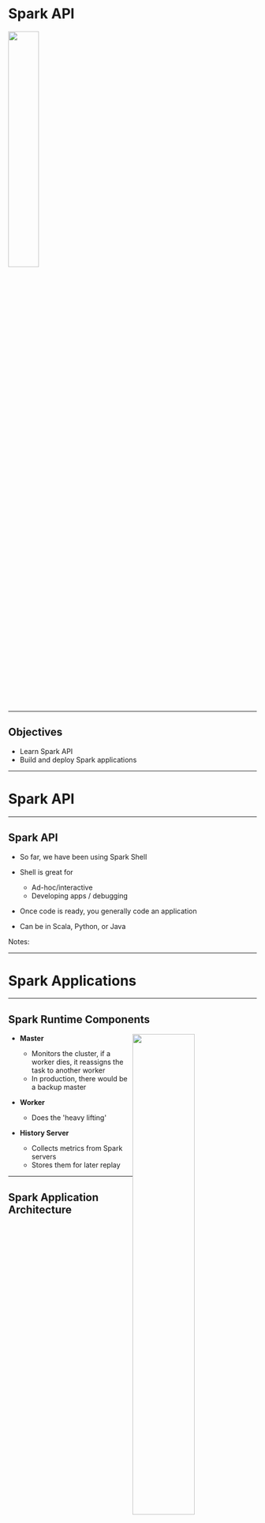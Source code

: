 # Spark API

<img src="../../assets/images/logos/spark-logo-1.png" style="width:35%;"/>  <!-- {"left" : 2.75, "top" : 6.35, "height" : 1.26, "width" : 2.38} -->

---

## Objectives

* Learn Spark API
* Build and deploy Spark applications

---

# Spark API

---

## Spark API

* So far, we have been using Spark Shell

* Shell is great for
    * Ad-hoc/interactive
    * Developing apps / debugging

* Once code is ready, you generally code an application

* Can be in Scala, Python, or Java

Notes:

---

# Spark Applications

---

## Spark Runtime Components

<img src="../../assets/images/spark/spark-architecture-2.png" style="width:50%;float:right;"/><!-- {"left" : 6.76, "top" : 0.88, "height" : 4.37, "width" : 3.28} -->

* **Master**
    - Monitors the cluster, if a worker dies, it reassigns the task to another worker
    - In production, there would be a backup master

* **Worker**
    - Does the 'heavy lifting'

* **History Server**
    - Collects metrics from Spark servers
    - Stores them for later replay

---

## Spark Application Architecture


<img src="../../assets/images/spark/spark-architecture-1.png" style="width:80%;"/><!-- {"left" : 6.76, "top" : 0.88, "height" : 4.37, "width" : 3.28} -->

---

## Spark Applications : Driver

<img src="../../assets/images/spark/spark-architecture-1.png" style="width:40%;float:right;"/><!-- {"left" : 6.76, "top" : 0.88, "height" : 4.37, "width" : 3.28} -->

* The main method of an application
* It's where the SparkSession is created
* Establishes the connection to the cluster
* Creates a DAG (Direct Acyclic Graph) of operations
* Connects to cluster manager to allocate resources
* Acquires executors on worker nodes
* Sends app code to executors
* Sends tasks for executors to run
* Receives updates from workers (e.g.  count / collect / show ...etc)
* Driver should be close to the worker nodes
* Its location is independent of Master/Slave
* Must be in a network addressable by Workers
* Preferably on the same LAN

---

## Workers / Executors / Tasks

<img src="../../assets/images/spark/spark-cluster-2.png" style="width:50%;float:right;"/><!-- {"left" : 6.76, "top" : 0.88, "height" : 4.37, "width" : 3.28} -->
<img src="../../assets/images/spark/spark-workers-executors-threads-2.png" style="width:30%;float:right;clear:both;"/><!-- {"left" : 6.76, "top" : 0.88, "height" : 4.37, "width" : 3.28} -->

* **Executors**
    - Executors are **JVMs**
    - Processes that run computations and store data
    - Each app gets its own executors
    - Launched at application startup, run for duration of the app
    - Execute tasks (in threads)
    - Provide memory for data + code

* **Tasks**
    - Runs as **threads** within executor JVM
    - "Smallest" execution units
    - Process data in partitions
    - Takes into account "data locality"

---

## Spark Vs. Map Reduce

* Spark is much faster than Map Reduce
    - On disk data : 2x - 10x faster 
    - In memory data : 100x faster !
* Spark has a different execution model than MR
* In MapReduce
    - Each job is run within its own ‘container’  (JVM)
    - Once the job is done, container is terminated
    - For another job, new containers get started, and run the new tasks.
    - This is expensive (starting a new JVM for each job)
* Spark
    - Containers (called ‘executors’) are ‘long lived’ (aka not terminated between jobs) (even when not running tasks)
    - New task startup is very fast (no warm up!)
    - Task switching is very fast too.
    - Map Reduce is considering this approach too (LLAP : Long Live and Process ("Long Live and Prosper"))

---

## Process Management in MapReduce

<img src="../../assets/images/spark/spark-vs-mapreduce-1.png" style="width:90;"/><!-- {"left" : 6.76, "top" : 0.88, "height" : 4.37, "width" : 3.28} -->

---

## Process Management in Spark

<img src="../../assets/images/spark/spark-vs-mapreduce-2.png" style="width:90;"/><!-- {"left" : 6.76, "top" : 0.88, "height" : 4.37, "width" : 3.28} -->

---

## Driver Memory vs. Executor Memory

* Driver memory is generally small
* Executor memory is where data is cached–can be big
* `data.collect()` will send data to driver
* Large collections will cause out-of-memory error in driver
* Find a different way!

<img src="../../assets/images/spark/driver-memory-executor-memory-1.png" style="width:80;"/><!-- {"left" : 6.76, "top" : 0.88, "height" : 4.37, "width" : 3.28} -->

---

# Spark and YARN

---

## Spark and YARN

* Use YARN to deploy Spark on Hadoop cluster

* YARN provides process prioritization / isolation ..etc.

* Failure tolerant - if container crashes, YARN will restart it

* 2 Modes of deployment
    - **YARN-client** :
        - Suited for interactive applications (spark-shell)
        - Development / debugging
    - **YARN-cluster**
        - Production runs
        - Not meant for ’interactive’ applications

---

## Spark in YARN Client Mode

<img src="../../assets/images/spark/spark-yarn-1.png" style="width:80;"/><!-- {"left" : 6.76, "top" : 0.88, "height" : 4.37, "width" : 3.28} -->

---

## Spark in YARN Cluster Mode

<img src="../../assets/images/spark/spark-yarn-2.png" style="width:80;"/><!-- {"left" : 6.76, "top" : 0.88, "height" : 4.37, "width" : 3.28} -->

---

## Running Spark on YARN

* Client mode  (`--deploy-mode client`)

```bash
$   spark-submit --class org.apache.spark.examples.SparkPi   \
        --master yarn --deploy-mode client   \
        SPARK_HOME/lib/spark-examples.jar 10
```

* Cluster mode   (`--deploy-mode cluster`)

```bash
$   spark-submit --class org.apache.spark.examples.SparkPi   \
        --master yarn --deploy-mode cluster   \
        SPARK_HOME/lib/spark-examples.jar 10
```

---

## YARN Modes Summary

|                                                    | Standalone                          | YARN client                                       | YARN cluster                                      |
|----------------------------------------------------|-------------------------------------|---------------------------------------------------|---------------------------------------------------|
| Drivers runs in                                    | Client                              | Client                                            | App Master                                        |
| Who requests resources                             | Client                              | App Master                                        | App Master                                        |
| Who starts executor process                        | Spark Slave                         | YARN Node Manager                                 | YARN Node Manager                                 |
| Persistent services                                | - Spark master <br> - Spark workers | - YARN Resource Manager <br> - YARN Node Managers | - YARN Resource Manager <br> - YARN Node Managers |
| Supports interactive applications like Spark-shell | Yes                                 | Yes                                               | No                                                |

---

## Spark and HDFS

* When Spark is processing data in HDFS, it will use 'location hints' provided by HDFS

* Spark strives to process local data as much as possible
    - This is called **data local processing**

* Processing local data can yield very high IO throughput
    - This is a key factor in Hadoop + Spark working well together

```scala
val logs = spark.read.text("hdfs://namenode:9000/data/*.log")
val logs = spark.read.text("/data/*.log")
logs.count

```

<img src="../../assets/images/spark/spark_and_hdfs.png" style="width:50%;" /><!-- {"left" : 0.58, "top" : 1.83, "height" : 5.41, "width" : 9.08} -->

---

# Spark API - Scala

---

## Skeleton Spark App (Scala)

* Simple App

```scala
import org.apache.spark.sql.SparkSession

object TestApp{
  def main(args: Array[String]) {
		val spark = SparkSession.builder().
								appName("Test").
						        getOrCreate()

		val f = spark.read.text("data.txt")
		println (“# lines: “ + f.count)

	  spark.stop()
	}
}

```

* Builder pattern

```scala

val spark  = SparkSession.builder.getOrCreate()

val spark  = SparkSession.builder.x().y().z().getOrCreate()

```

---

## Spark Configuration Properties

* Spark properties

```scala
// set the app name
SparkSession.builder.appName("TestApp")

// setting master urls
// local - single thread
SparkSession.builder.master("local")

// local - 4 threads on 4 cpu cores
SparkSession.builder.master("local[4]")

// local use all cpu cores
SparkSession.builder.master("local[*]")

// remote master - spark
SparkSession.builder.master("spark://master_node:7077")

// remote master - yarn
SparkSession.builder.master("yarn")

```

* Other properties

```scala
SparkSession.builder.config("db.host", "host1")

```

---

## Setting Config Properties

* We can set config parameters at launch using `--conf` parameter

```bash
$   spark-submit ... \
         --conf key1=value1 \
         --conf  key2=value2 \
         ...
```

* spark-submit will also read configuration options in the file `spark/conf/spark-defaults.conf`
    - In standard key=value properties file format

* Precedence order (highest to lowest):
    1. Properties set directly on SparkSession
    2. props passed to spark-submit
    3. spark-defaults.conf

---

## SparkSession

* Once a `SparkSession` is created, we can use the following methods

```python

# create a session
spark = SparkSession.builder.getOrCreate()

# read a file
data = spark.read.csv('data.csv')

# run a sql query
spark.sql("select * from t1")

# Only one active SparkSession per JVM
# stop() the active one before creating a new one
spark.stop()
```

---

## Tools for Coding and Building

* Editors and IDEs
    - IntelliJ: Excellent Scala support, fast/incremental compile
    - Scala IDE: Eclipse-based Scala IDE
    - Sublime: Sophisticated text editor–full Scala support
    - VSCode: Modern editor with lots of plugins

* Python build: nothing extra

* Scala build:  sbt: Simple Building Tool (http://www.scala-sbt.org/)

* Java - maven: Just need the Spark dependencies–for example:

```xml
<dependency>
  <groupId>org.apache.spark</groupId>
  <artifactId>spark-core_3.0</artifactId>
  <version>3.1.0</version>
</dependency>
```

---

## Spark Scala Project Layout


<img src="../../assets/images/spark/spark-scala-project-1.png" style="width:50%;" /><!-- {"left" : 0.58, "top" : 1.83, "height" : 5.41, "width" : 9.08} -->

---

## Build.sbt

```scala
name:= "TestApp"

version:= "1.0"

scalaVersion:= "2.12"

// ++= means concatenate sequence of dependencies
// %% means append Scala version to next part
libraryDependencies ++= Seq(
  "org.apache.spark" % "spark-core" % "3.0.0” % “provided"
)

// need this to access files on S3 or HDFS
// += means just append the dependency
libraryDependencies += "org.apache.hadoop" % "hadoop-client" % "3.0.0" exclude("com.google.guava", "guava")


```

---

## Building

* `build.sbt` is in project root dir

* SBT will download dependencies automatically

```bash

# build
$   sbt compile

# package
$   sbt package

# assembly to build a fat jar
$   sbt assembly

# clean
$   sbt clean

# clean and package
$   sbt clean package

```

---

## Submit  Application

* Submiting a sample app

```bash
$   spark-submit --master spark://localhost:7077 \ 
         --executor-memory 4G  \
         --class  x.ProcessFiles target/scala-2.11/testapp.jar  \
         1G.data
```

* Submission syntax

```bash
$ spark-submit \
  --master <master-url> \
  --executor-memory 4g \
  --conf <key>=<value> \
  --class <main-class> \
  <application-jar> \
  [application-arguments]

```

---

## Monitor Using Spark UI (4040+)

* Each Spark application will get their own UI, starting at port 4040

<img src="../../assets/images/spark/spark-shell-ui-2.png" style="width:60%;" /><!-- {"left" : 0.58, "top" : 1.83, "height" : 5.41, "width" : 9.08} -->

---

## Scala - Lean/Fat Jars, Conflicts

* **`sbt package`** produces lean jar
    - Just our application code only
    - Good for apps with no dependencies

* **`sbt assembly`** will produce a fat jar
    - Pulls in all dependencies
    - Good if we have dependencies using custom versions

* Conflict Problem
    - System comes with V1.0 of package X, my app needs V 2.0
    - One solution: Produce a fat jar with the required dependency
    - See next slide for sbt example

---

## Scala - sbt Assembly Example

```scala
import AssemblyKeys._

name:= "TestApp"

version:= "1.0"

scalaVersion:= "2.12.1"


libraryDependencies ++= Seq(
  "org.apache.spark" %% "spark-core" % "3.0.0" % "provided"
)

// need this to access files on S3 or HDFS
libraryDependencies += "org.apache.hadoop" % "hadoop-client" % "3.0.0" exclude("com.google.guava", "guava")

assemblySettings

mergeStrategy in assembly:= {
  case m if m.toLowerCase.endsWith("manifest.mf")          => MergeStrategy.discard
  case m if m.toLowerCase.matches("meta-inf.*\\.sf$")      => MergeStrategy.discard
  case "log4j.properties"                                  => MergeStrategy.discard
  case m if m.toLowerCase.startsWith("meta-inf/services/") => MergeStrategy.filterDistinctLines
  case "reference.conf"                                    => MergeStrategy.concat
  case _                                                   => MergeStrategy.first
}

```

---

# Spark API - Python

---

## Spark Python App

* App code

```python
from pyspark.sql import SparkSession

spark = SparkSession.builder.
        appName("mysparkapp").getOrCreate()

f = spark.read.text("README.md")
count = f.count()

print("###  number of lines", count)

spark.stop()  # close the session
```

* Submit

```bash

$  spark-submit --master spark://localhost:7077 \ 
   --executor-memory 4G  \
   process-files.py 1G.data
```

---

## Submission Options

```bash

# Specify a master
$   spark-submit --master  spark://localhost:7077 ....

# Memory options
$  spark-submit  --driver-memory 1g  --executor-memory 4g ...

# Include other py files
$   spark-submit ... --py-files  another.py

# Include multiple files
$   spark-submit ... --py-files  py-files.zip

```

---

## Using Other Python Modules

* If the application depends on other python libraries (like numpy …etc)  they needed to be installed on worker machines before hand

* Spark does NOT install the packages automatically

* If using our own custom modules, use `--py-files` to ship the files

---

## Monitor Using Spark UI (4040+)

* Each Spark application will get their own UI, starting at port 4040

<img src="../../assets/images/spark/spark-shell-ui-2.png" style="width:60%;" /><!-- {"left" : 0.58, "top" : 1.83, "height" : 5.41, "width" : 9.08} -->

---

## Lab: Develop and Submit a Spark Application

<img src="../../assets/images/icons/individual-labs.png" style="width:25%;float:right;"/><!-- {"left" : 6.76, "top" : 0.88, "height" : 4.37, "width" : 3.28} -->

* **Overview:**
   - Develop and submit a Spark application

* **Approximate run time:**
   - 20-30 mins

* **Instructions:**
   - **API-1**

Notes:

---

## Review and Q&A

<img src="../../assets/images/icons/q-and-a-1.png" style="width:20%;float:right;" /><!-- {"left" : 8.24, "top" : 1.21, "height" : 1.28, "width" : 1.73} -->

* Let's go over what we have covered so far

* Any questions?

<img src="../../assets/images/icons/quiz-icon.png" style="width:40%;" /><!-- {"left" : 2.69, "top" : 4.43, "height" : 3.24, "width" : 4.86} -->
